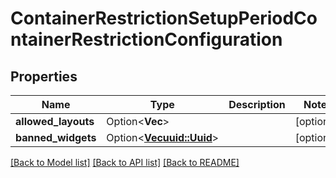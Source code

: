# ContainerRestrictionSetupPeriodContainerRestrictionConfiguration

## Properties

Name | Type | Description | Notes
------------ | ------------- | ------------- | -------------
**allowed_layouts** | Option<**Vec<i32>**> |  | [optional]
**banned_widgets** | Option<[**Vec<uuid::Uuid>**](uuid::Uuid.md)> |  | [optional]

[[Back to Model list]](../README.md#documentation-for-models) [[Back to API list]](../README.md#documentation-for-api-endpoints) [[Back to README]](../README.md)



